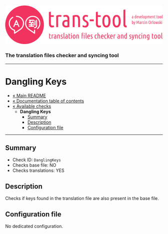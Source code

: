 ![trans-tool logo](../../artwork/trans-tool-logo.png)

### The translation files checker and syncing tool ###

---

# Dangling Keys #

* [« Main README](../../README.md)
* [« Documentation table of contents](../README.md)
* [« Available checks](README.md)
  * **Dangling Keys**
    * [Summary](#summary)
    * [Description](#description)
    * [Configuration file](#configuration-file)

---

## Summary ##

* Check ID: `DanglingKeys`
* Checks base file: NO
* Checks translations: YES

## Description ##

Checks if keys found in the translation file are also present in the base file.

## Configuration file ##

No dedicated configuration.
